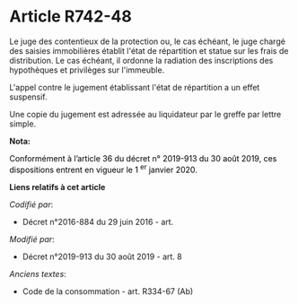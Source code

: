 # Article R742-48

Le     juge des contentieux de la protection ou, le cas échéant, le juge chargé des saisies immobilières établit l'état de
répartition et statue sur les frais de distribution. Le cas échéant, il ordonne la radiation des inscriptions des hypothèques
et privilèges sur l'immeuble. 

L'appel contre le jugement établissant l'état de répartition a un effet suspensif. 

Une copie du jugement est adressée au liquidateur par le greffe par lettre simple.

**Nota:**

<font color="black">Conformément à l’article 36 du décret n° 2019-913 du 30 août 2019, ces dispositions entrent en vigueur le
1
    <sup>er</sup> janvier 2020.</font>

**Liens relatifs à cet article**

_Codifié par_:

  - Décret n°2016-884 du 29 juin 2016 - art.

_Modifié par_:

  - Décret n°2019-913 du 30 août 2019 - art. 8

_Anciens textes_:

  - Code de la consommation - art. R334-67 (Ab)
